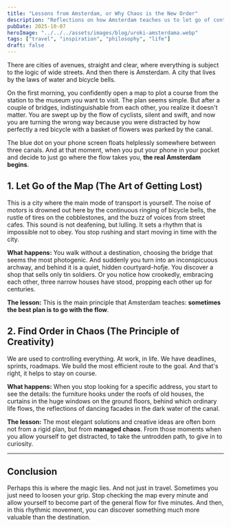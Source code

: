 ```yaml
---
title: "Lessons from Amsterdam, or Why Chaos is the New Order"
description: "Reflections on how Amsterdam teaches us to let go of control and find inspiration in spontaneity. And how this lesson applies not only to travel, but also to work and life."
pubDate: 2025-10-07
heroImage: "../../../assets/images/blog/uroki-amsterdama.webp"
tags: ["travel", "inspiration", "philosophy", "life"]
draft: false
---
```


There are cities of avenues, straight and clear, where everything is subject to the logic of wide streets. And then there is Amsterdam. A city that lives by the laws of water and bicycle bells.

On the first morning, you confidently open a map to plot a course from the station to the museum you want to visit. The plan seems simple. But after a couple of bridges, indistinguishable from each other, you realize it doesn't matter. You are swept up by the flow of cyclists, silent and swift, and now you are turning the wrong way because you were distracted by how perfectly a red bicycle with a basket of flowers was parked by the canal.

The blue dot on your phone screen floats helplessly somewhere between three canals. And at that moment, when you put your phone in your pocket and decide to just go where the flow takes you, **the real Amsterdam begins**.

## 1. Let Go of the Map (The Art of Getting Lost)

This is a city where the main mode of transport is yourself. The noise of motors is drowned out here by the continuous ringing of bicycle bells, the rustle of tires on the cobblestones, and the buzz of voices from street cafes. This sound is not deafening, but lulling. It sets a rhythm that is impossible not to obey. You stop rushing and start moving in time with the city.

**What happens:** You walk without a destination, choosing the bridge that seems the most photogenic. And suddenly you turn into an inconspicuous archway, and behind it is a quiet, hidden courtyard-hofje. You discover a shop that sells only tin soldiers. Or you notice how crookedly, embracing each other, three narrow houses have stood, propping each other up for centuries.

**The lesson:** This is the main principle that Amsterdam teaches: **sometimes the best plan is to go with the flow**.

## 2. Find Order in Chaos (The Principle of Creativity)

We are used to controlling everything. At work, in life. We have deadlines, sprints, roadmaps. We build the most efficient route to the goal. And that's right, it helps to stay on course.

**What happens:** When you stop looking for a specific address, you start to see the details: the furniture hooks under the roofs of old houses, the curtains in the huge windows on the ground floors, behind which ordinary life flows, the reflections of dancing facades in the dark water of the canal.

**The lesson:** The most elegant solutions and creative ideas are often born not from a rigid plan, but from **managed chaos**. From those moments when you allow yourself to get distracted, to take the untrodden path, to give in to curiosity.

---

## Conclusion

Perhaps this is where the magic lies. And not just in travel. Sometimes you just need to loosen your grip. Stop checking the map every minute and allow yourself to become part of the general flow for five minutes. And then, in this rhythmic movement, you can discover something much more valuable than the destination.